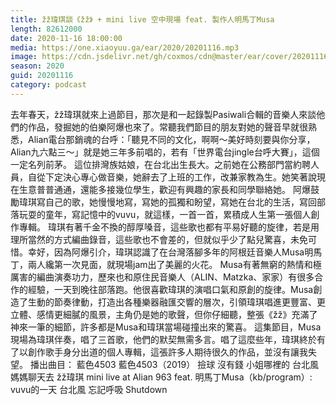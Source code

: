 ```yaml
---
title: žž瑋琪談《žž》 + mini live 空中現場 feat. 製作人明馬丁Musa
length: 82612000
date: 2020-11-16 18:00:00
media: https://one.xiaoyuu.ga/ear/2020/20201116.mp3
image: https://cdn.jsdelivr.net/gh/coxmos/cdn@master/ear/cover/20201116.jpeg
season: 2020
guid: 20201116
category: podcast
---
```


去年春天，žž瑋琪就來上過節目，那次是和一起錄製Pasiwali合輯的音樂人來談他們的作品，發掘她的伯樂阿爆也來了。常聽我們節目的朋友對她的聲音早就很熟悉，Alian電台那銷魂的台呼：「聽見不同的文化，啊啊～美好時刻要與你分享，Alian九六點三～」就是她三年多前唱的，若有「世界電台jingle台呼大賽」，這個一定名列前茅。
這位排灣族姑娘，在台北出生長大。之前她在公務部門當約聘人員，自從下定決心專心做音樂，她辭去了上班的工作，改兼家教為生。她笑著說現在生意普普通通，還能多接幾位學生，歡迎有興趣的家長和同學聯絡她。
阿爆鼓勵瑋琪寫自己的歌，她慢慢地寫，寫她的孤獨和盼望，寫她在台北的生活，寫回部落玩耍的童年，寫記憶中的vuvu，就這樣，一首一首，累積成人生第一張個人創作專輯。
瑋琪有著千金不換的醇厚嗓音，這些歌也都有平易好聽的旋律，若是用理所當然的方式編曲錄音，這些歌也不會差的，但就似乎少了點兒驚喜，未免可惜。幸好，因為阿爆引介，瑋琪認識了在台灣落腳多年的阿根廷音樂人Musa明馬丁，兩人纔第一次見面，就現場jam出了美麗的火花。
Musa有著無窮的熱情和極厲害的編曲演奏功力，歷來也和原住民音樂人（ALIN、Matzka、家家）有很多合作的經驗，一天到晚往部落跑。他很喜歡瑋琪的演唱口氣和原創的旋律。Musa創造了生動的節奏律動，打造出各種樂器融匯交響的層次，引領瑋琪唱進更豐富、更立體、感情更細膩的風景，主角仍是她的歌聲，但你仔細聽，整張《žž》充滿了神來一筆的細節，許多都是Musa和瑋琪當場碰撞出來的驚喜。
這集節目，Musa現場為瑋琪伴奏，唱了三首歌，他們的默契無需多言。唱了這麼些年，瑋琪終於有了以創作歌手身分出道的個人專輯，這張許多人期待很久的作品，並沒有讓我失望。
播出曲目：
藍色4503
藍色4503（2019）
撿球
沒有錢
小姐哪裡的
台北風
媽媽聊天去
žž瑋琪 mini live at Alian 963 feat. 明馬丁Musa（kb/program）:
vuvu的一天
台北風
忘記呼吸
Shutdown
